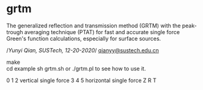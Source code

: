 # grtm 
The generalized reflection and transmission method (GRTM) with the peak-trough averaging technique (PTAT) for fast and accurate single force Green's function calculations, especially for surface sources.

/*Yunyi Qian, SUSTech, 12-20-2020*/
qianyy@sustech.edu.cn

make  
cd example
sh grtm.sh or ./grtm.pl to see how to use it.


0 1 2 vertical single force 
3 4 5 horizontal single force
Z R T

